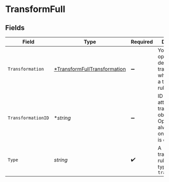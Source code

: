 # TransformFull


## Fields

| Field                                                                                         | Type                                                                                          | Required                                                                                      | Description                                                                                   |
| --------------------------------------------------------------------------------------------- | --------------------------------------------------------------------------------------------- | --------------------------------------------------------------------------------------------- | --------------------------------------------------------------------------------------------- |
| `Transformation`                                                                              | [*TransformFullTransformation](../../models/shared/transformfulltransformation.md)            | :heavy_minus_sign:                                                                            | You can optionally define a new transformation while creating a transform rule                |
| `TransformationID`                                                                            | **string*                                                                                     | :heavy_minus_sign:                                                                            | ID of the attached transformation object. Optional input, always set once the rule is defined |
| `Type`                                                                                        | *string*                                                                                      | :heavy_check_mark:                                                                            | A transformation rule must be of type `transformation`                                        |